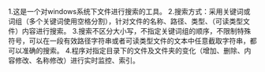 1.这是一个对windows系统下文件进行搜索的工具。
2.搜索方式：采用关键词或词组（多个关键词使用空格分割），针对文件的名称、路径、类型、（可读类型文件）内容进行搜索。
3.搜索不区分大小写，不指定关键词组的顺序，不限制特殊符号，可以在一段有效路径字符串或者可读类型文件的文本中任意截取字符串，都可以准确的搜索。
4.程序对指定目录下的文件及文件夹的变化（增加、删除、内容修改、名称修改）进行实时监控、索引。
